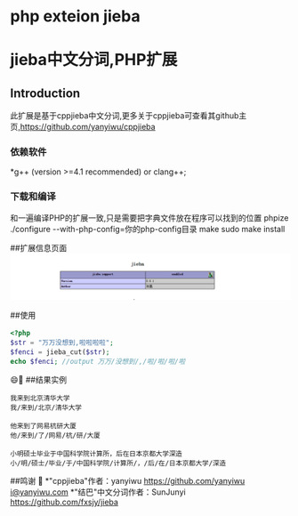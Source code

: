 php exteion jieba
=================

jieba中文分词,PHP扩展
=====================

## Introduction
此扩展是基于cppjieba中文分词,更多关于cppjieba可查看其github主页,https://github.com/yanyiwu/cppjieba

### 依赖软件
*g++ (version >=4.1 recommended) or clang++;
### 下载和编译
和一遍编译PHP的扩展一致,只是需要把字典文件放在程序可以找到的位置
phpize
./configure --with-php-config=你的php-config目录
make
sudo make install

##扩展信息页面
![phpinfo](https://raw.githubusercontent.com/HughNian/php_jieba_ext/master/jieba.png)

##使用
```php
<?php
$str = "万万没想到,啦啦啦啦";
$fenci = jieba_cut($str);
echo $fenci; //output 万万/没想到/,/啦/啦/啦/啦
```
:smile::clap:
##结果实例
```
我来到北京清华大学
我/来到/北京/清华大学

他来到了网易杭研大厦
他/来到/了/网易/杭/研/大厦

小明硕士毕业于中国科学院计算所，后在日本京都大学深造
小/明/硕士/毕业/于/中国科学院/计算所/，/后/在/日本京都大学/深造
```

##鸣谢
:beers:
*"cppjieba"作者：yanyiwu https://github.com/yanyiwu i@yanyiwu.com
*"结巴"中文分词作者：SunJunyi https://github.com/fxsjy/jieba

